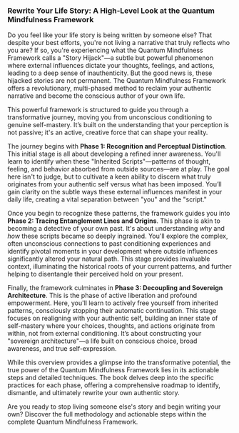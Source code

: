 ###  Rewrite Your Life Story: A High-Level Look at the Quantum Mindfulness Framework
Do you feel like your life story is being written by someone else? That despite your best efforts, you're not living a narrative that truly reflects who you are? If so, you're experiencing what the Quantum Mindfulness Framework calls a "Story Hijack"—a subtle but powerful phenomenon where external influences dictate your thoughts, feelings, and actions, leading to a deep sense of inauthenticity. But the good news is, these hijacked stories are not permanent. The Quantum Mindfulness Framework offers a revolutionary, multi-phased method to reclaim your authentic narrative and become the conscious author of your own life.

This powerful framework is structured to guide you through a transformative journey, moving you from unconscious conditioning to genuine self-mastery. It’s built on the understanding that your perception is not passive; it's an active, creative force that can shape your reality.

The journey begins with **Phase 1: Recognition and Perceptual Distinction**. This initial stage is all about developing a refined inner awareness. You'll learn to identify when these "Inherited Scripts"—patterns of thought, feeling, and behavior absorbed from outside sources—are at play. The goal here isn't to judge, but to cultivate a keen ability to discern what truly originates from your authentic self versus what has been imposed. You’ll gain clarity on the subtle ways these external influences manifest in your daily life, creating a vital separation between "you" and the "script."

Once you begin to recognize these patterns, the framework guides you into **Phase 2: Tracing Entanglement Lines and Origins**. This phase is akin to becoming a detective of your own past. It's about understanding *why* and *how* these scripts became so deeply ingrained. You'll explore the complex, often unconscious connections to past conditioning experiences and identify pivotal moments in your development where outside influences significantly altered your natural path. This stage provides invaluable context, illuminating the historical roots of your current patterns, and further helping to disentangle their perceived hold on your present.

Finally, the framework culminates in **Phase 3: Decoupling and Sovereign Architecture**. This is the phase of active liberation and profound empowerment. Here, you'll learn to actively free yourself from inherited patterns, consciously stopping their automatic continuation. This stage focuses on realigning with your authentic self, building an inner state of self-mastery where your choices, thoughts, and actions originate from within, not from external conditioning. It’s about constructing your "sovereign architecture"—a life built on conscious choice, broad awareness, and true self-expression.

While this overview provides a glimpse into the transformative potential, the true power of the Quantum Mindfulness Framework lies in its actionable steps and detailed techniques. The book delves deep into the specific practices for each phase, offering a comprehensive roadmap to identify, dismantle, and ultimately rewrite your own authentic story.

Are you ready to stop living someone else's story and begin writing your own? Discover the full methodology and actionable steps within the complete Quantum Mindfulness Framework.
